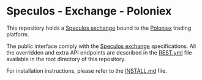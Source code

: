 # Speculos - Exchange - Poloniex

This repository holds a [Speculos exchange](https://github.com/speculos/speculos-exchange) bound to the [Poloniex](https://poloniex.com) trading platform.

The public interface comply with the [Speculos exchange](https://github.com/speculos/speculos-exchange) specifications. All the overridden and extra API endpoints are described in the [REST.yml](REST.yml) file available in the root directory of this repository.

For installation instructions, please refer to the [INSTALL.md](INSTALL.md) file.
